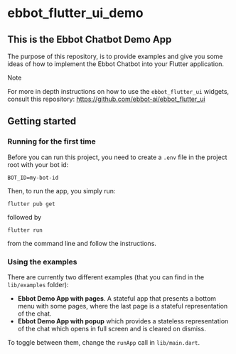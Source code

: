 # ebbot_flutter_ui_demo

## This is the Ebbot Chatbot Demo App

The purpose of this repository, is to provide examples and give you some ideas of how to implement the Ebbot Chatbot into your Flutter application.

> [!NOTE]
> For more in depth instructions on how to use the `ebbot_flutter_ui` widgets, consult this repository: https://github.com/ebbot-ai/ebbot_flutter_ui

## Getting started

### Running for the first time
Before you can run this project, you need to create a `.env` file in the project root with your bot id:
```
BOT_ID=my-bot-id
```

Then, to run the app, you simply run:
```
flutter pub get
```
followed by
```
flutter run
```
from the command line and follow the instructions.

### Using the examples
There are currently two different examples (that you can find in the `lib/examples` folder):
- **Ebbot Demo App with pages**. A stateful app that presents a bottom menu with some pages, where the last page is a stateful representation of the chat. 
- **Ebbot Demo App with popup** which provides a stateless representation of the chat which opens in full screen and is cleared on dismiss.
  
 To toggle between them, change the `runApp` call in `lib/main.dart`.

